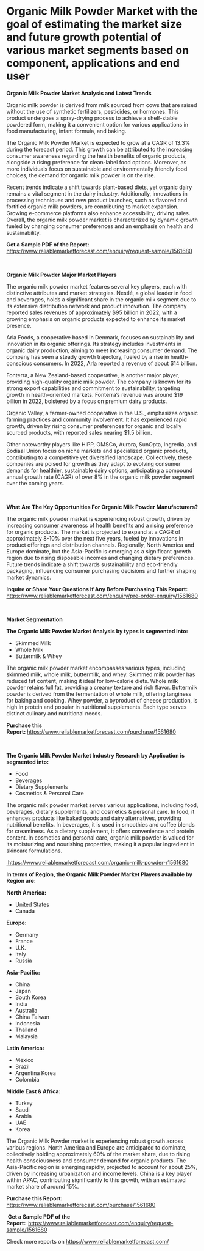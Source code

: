 <p><h1>Organic Milk Powder Market with the goal of estimating the market size and future growth potential of various market segments based on component, applications and end user</h1></p><p><strong>Organic Milk Powder Market Analysis and Latest Trends</strong></p>
<p><p>Organic milk powder is derived from milk sourced from cows that are raised without the use of synthetic fertilizers, pesticides, or hormones. This product undergoes a spray-drying process to achieve a shelf-stable powdered form, making it a convenient option for various applications in food manufacturing, infant formula, and baking.</p><p>The Organic Milk Powder Market is expected to grow at a CAGR of 13.3% during the forecast period. This growth can be attributed to the increasing consumer awareness regarding the health benefits of organic products, alongside a rising preference for clean-label food options. Moreover, as more individuals focus on sustainable and environmentally friendly food choices, the demand for organic milk powder is on the rise.</p><p>Recent trends indicate a shift towards plant-based diets, yet organic dairy remains a vital segment in the dairy industry. Additionally, innovations in processing techniques and new product launches, such as flavored and fortified organic milk powders, are contributing to market expansion. Growing e-commerce platforms also enhance accessibility, driving sales. Overall, the organic milk powder market is characterized by dynamic growth fueled by changing consumer preferences and an emphasis on health and sustainability.</p></p>
<p><strong>Get a Sample PDF of the Report:&nbsp;</strong> <a href="https://www.reliablemarketforecast.com/enquiry/request-sample/1561680?utm_campaign=2193&utm_medium=2&utm_source=Github&utm_content=ia&utm_term=14022025&utm_id=organic-milk-powder">https://www.reliablemarketforecast.com/enquiry/request-sample/1561680</a></p>
<p>&nbsp;</p>
<p><strong>Organic Milk Powder Major Market Players</strong></p>
<p><p>The organic milk powder market features several key players, each with distinctive attributes and market strategies. Nestlé, a global leader in food and beverages, holds a significant share in the organic milk segment due to its extensive distribution network and product innovation. The company reported sales revenues of approximately $95 billion in 2022, with a growing emphasis on organic products expected to enhance its market presence.</p><p>Arla Foods, a cooperative based in Denmark, focuses on sustainability and innovation in its organic offerings. Its strategy includes investments in organic dairy production, aiming to meet increasing consumer demand. The company has seen a steady growth trajectory, fueled by a rise in health-conscious consumers. In 2022, Arla reported a revenue of about $14 billion.</p><p>Fonterra, a New Zealand-based cooperative, is another major player, providing high-quality organic milk powder. The company is known for its strong export capabilities and commitment to sustainability, targeting growth in health-oriented markets. Fonterra’s revenue was around $19 billion in 2022, bolstered by a focus on premium dairy products.</p><p>Organic Valley, a farmer-owned cooperative in the U.S., emphasizes organic farming practices and community involvement. It has experienced rapid growth, driven by rising consumer preferences for organic and locally sourced products, with reported sales nearing $1.5 billion.</p><p>Other noteworthy players like HiPP, OMSCo, Aurora, SunOpta, Ingredia, and Sodiaal Union focus on niche markets and specialized organic products, contributing to a competitive yet diversified landscape. Collectively, these companies are poised for growth as they adapt to evolving consumer demands for healthier, sustainable dairy options, anticipating a compound annual growth rate (CAGR) of over 8% in the organic milk powder segment over the coming years.</p></p>
<p>&nbsp;</p>
<p><strong>What Are The Key Opportunities For Organic Milk Powder Manufacturers?</strong></p>
<p><p>The organic milk powder market is experiencing robust growth, driven by increasing consumer awareness of health benefits and a rising preference for organic products. The market is projected to expand at a CAGR of approximately 8-10% over the next five years, fueled by innovations in product offerings and distribution channels. Regionally, North America and Europe dominate, but the Asia-Pacific is emerging as a significant growth region due to rising disposable incomes and changing dietary preferences. Future trends indicate a shift towards sustainability and eco-friendly packaging, influencing consumer purchasing decisions and further shaping market dynamics.</p></p>
<p><strong>Inquire or Share Your Questions If Any Before Purchasing This Report:</strong> <a href="https://www.reliablemarketforecast.com/enquiry/pre-order-enquiry/1561680?utm_campaign=2193&utm_medium=2&utm_source=Github&utm_content=ia&utm_term=14022025&utm_id=organic-milk-powder">https://www.reliablemarketforecast.com/enquiry/pre-order-enquiry/1561680</a></p>
<p>&nbsp;</p>
<p><strong>Market Segmentation</strong></p>
<p><strong>The Organic Milk Powder Market Analysis by types is segmented into:</strong></p>
<p><ul><li>Skimmed Milk</li><li>Whole Milk</li><li>Buttermilk & Whey</li></ul></p>
<p><p>The organic milk powder market encompasses various types, including skimmed milk, whole milk, buttermilk, and whey. Skimmed milk powder has reduced fat content, making it ideal for low-calorie diets. Whole milk powder retains full fat, providing a creamy texture and rich flavor. Buttermilk powder is derived from the fermentation of whole milk, offering tanginess for baking and cooking. Whey powder, a byproduct of cheese production, is high in protein and popular in nutritional supplements. Each type serves distinct culinary and nutritional needs.</p></p>
<p><strong>Purchase this Report:&nbsp;</strong><a href="https://www.reliablemarketforecast.com/purchase/1561680?utm_campaign=2193&utm_medium=2&utm_source=Github&utm_content=ia&utm_term=14022025&utm_id=organic-milk-powder">https://www.reliablemarketforecast.com/purchase/1561680</a></p>
<p>&nbsp;</p>
<p><strong>The Organic Milk Powder Market Industry Research by Application is segmented into:</strong></p>
<p><ul><li>Food</li><li>Beverages</li><li>Dietary Supplements</li><li>Cosmetics & Personal Care</li></ul></p>
<p><p>The organic milk powder market serves various applications, including food, beverages, dietary supplements, and cosmetics & personal care. In food, it enhances products like baked goods and dairy alternatives, providing nutritional benefits. In beverages, it is used in smoothies and coffee blends for creaminess. As a dietary supplement, it offers convenience and protein content. In cosmetics and personal care, organic milk powder is valued for its moisturizing and nourishing properties, making it a popular ingredient in skincare formulations.</p></p>
<p><a href="https://www.reliablemarketforecast.com/organic-milk-powder-r1561680?utm_campaign=2193&utm_medium=2&utm_source=Github&utm_content=ia&utm_term=14022025&utm_id=organic-milk-powder">&nbsp;https://www.reliablemarketforecast.com/organic-milk-powder-r1561680</a></p>
<p><strong>In terms of Region, the Organic Milk Powder Market Players available by Region are:</strong></p>
<p>
    <p> <strong> North America: </strong>
        <ul>
            <li>United States</li>
            <li>Canada</li>
        </ul>
        </p> 
    <p> <strong> Europe: </strong>
        <ul>
            <li>Germany</li>
            <li>France</li>
            <li>U.K.</li>
            <li>Italy</li>
            <li>Russia</li>
        </ul>
        </p> 
    <p> <strong> Asia-Pacific: </strong>
        <ul>
            <li>China</li>
            <li>Japan</li>
            <li>South Korea</li>
            <li>India</li>
            <li>Australia</li>
            <li>China Taiwan</li>
            <li>Indonesia</li>
            <li>Thailand</li>
            <li>Malaysia</li>
        </ul>
        </p> 
    <p> <strong> Latin America: </strong>
        <ul>
            <li>Mexico</li>
            <li>Brazil</li>
            <li>Argentina Korea</li>
            <li>Colombia</li>
        </ul>
        </p> 
    <p> <strong> Middle East & Africa: </strong>
        <ul>
            <li>Turkey</li>
            <li>Saudi</li>
            <li>Arabia</li>
            <li>UAE</li>
            <li>Korea</li>
        </ul>
    </p>
    </p>
<p><p>The Organic Milk Powder market is experiencing robust growth across various regions. North America and Europe are anticipated to dominate, collectively holding approximately 60% of the market share, due to rising health consciousness and consumer demand for organic products. The Asia-Pacific region is emerging rapidly, projected to account for about 25%, driven by increasing urbanization and income levels. China is a key player within APAC, contributing significantly to this growth, with an estimated market share of around 15%.</p></p>
<p><strong>Purchase this Report: </strong><a href="https://www.reliablemarketforecast.com/purchase/1561680?utm_campaign=2193&utm_medium=2&utm_source=Github&utm_content=ia&utm_term=14022025&utm_id=organic-milk-powder">https://www.reliablemarketforecast.com/purchase/1561680</a></p>
<p>&nbsp;<strong>Get a Sample PDF of the Report:&nbsp;&nbsp;</strong><a href="https://www.reliablemarketforecast.com/enquiry/request-sample/1561680?utm_campaign=2193&utm_medium=2&utm_source=Github&utm_content=ia&utm_term=14022025&utm_id=organic-milk-powder">https://www.reliablemarketforecast.com/enquiry/request-sample/1561680</a></p>
<p><strong></strong></p>
<p>Check more reports on <a href="https://www.reliablemarketforecast.com/?utm_campaign=2193&utm_medium=2&utm_source=Github&utm_content=ia&utm_term=14022025&utm_id=organic-milk-powder">https://www.reliablemarketforecast.com/</a></p>